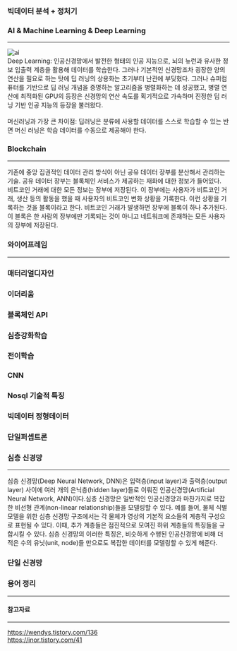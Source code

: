 ### 빅데이터 분석 + 정처기
### AI & Machine Learning & Deep Learning
-----------------------------------------
![ai](https://user-images.githubusercontent.com/35550051/95351170-e19e6600-08fb-11eb-8dc5-1e4a113afb12.png)<br>
Deep Learning: 인공신경망에서 발전한 형태의 인공 지능으로, 뇌의 뉴런과 유사한 정보 입출력 계층을 활용해 데이터를 학습한다. 그러나 기본적인 신경망조차 굉장한 양의 연산을 필요로 하는 탓에 딥 러닝의 상용화는 초기부터 난관에 부딪혔다. 그러나 슈퍼컴퓨터를 기반으로 딥 러닝 개념을 증명하는 알고리즘을 병렬화하는 데 성공했고, 병렬 연산에 최적화된 GPU의 등장은 신경망의 연산 속도를 획기적으로 가속하며 진정한 딥 러닝 기반 인공 지능의 등장을 불러왔다.<br><br>
머신러닝과 가장 큰 차이점: 딥러닝은 분류에 사용할 데이터를 스스로 학습할 수 있는 반면 머신 러닝은 학습 데이터를 수동으로 제공해야 한다.

### Blockchain
---------------
기존에 중앙 집권적인 데이터 관리 방식이 아닌 공유 데이터 장부를 분산해서 관리하는 기술. 공유 데이터 장부는 블록체인 서비스가 제공하는 재화에 대한 정보가 들어있다.<br>
비트코인 거래에 대한 모든 정보는 장부에 저장된다. 이 장부에는 사용자가 비트코인 거래, 생산 등의 활동을 했을 때 사용자의 비트코인 변화 상황을 기록한다. 이런 상황을 기록하는 것을 블록이라고 한다. 비트코인 거래가 발생하면 장부에 블록이 하나 추가된다. 이 블록은 한 사람의 장부에만 기록되는 것이 아니고 네트워크에 존재하는 모든 사용자의 장부에 저장된다.

### 와이어프레임
---------------

### 매터리얼디자인
### 이더리움
### 블록체인 API
### 심층강화학습
### 전이학습
### CNN
### Nosql 기술적 특징
### 빅데이터 정형데이터
### 단일퍼셉트론
### 심층 신경망
---------------
심층 신경망(Deep Neural Network, DNN)은 입력층(input layer)과 출력층(output layer) 사이에 여러 개의 은닉층(hidden layer)들로 이뤄진 인공신경망(Artificial Neural Network, ANN)이다.심층 신경망은 일반적인 인공신경망과 마찬가지로 복잡한 비선형 관계(non-linear relationship)들을 모델링할 수 있다. 예를 들어, 물체 식별 모델을 위한 심층 신경망 구조에서는 각 물체가 영상의 기본적 요소들의 계층적 구성으로 표현될 수 있다. 이때, 추가 계층들은 점진적으로 모여진 하위 계층들의 특징들을 규합시킬 수 있다. 심층 신경망의 이러한 특징은, 비슷하게 수행된 인공신경망에 비해 더 적은 수의 유닛(unit, node)들 만으로도 복잡한 데이터를 모델링할 수 있게 해준다.
### 단일 신경망
### 용어 정리
-------------

#### 참고자료
-------------
https://wendys.tistory.com/136<br>
https://inor.tistory.com/41
